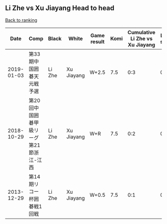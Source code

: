 ## Li Zhe vs Xu Jiayang Head to head

[Back to ranking](../../index.md)




| **Date** | **Comp** | **Black** | **White** | **Game result** | **Komi** | **Cumulative Li Zhe vs Xu Jiayang** | **Li Zhe streak** | **Xu Jiayang streak** | 
| --- | --- | --- | --- | --- | --- | --- | --- | --- |
| 2019-01-03 | 第33期中国囲碁天元戦予選 | Li Zhe | Xu Jiayang | W+2.5 | 7.5 | 0:3 | 0 | 3 | 
| 2018-10-29 | 第20回中国囲碁甲級リーグ第21節浙江-江西 | Li Zhe | Xu Jiayang | W+R | 7.5 | 0:2 | 0 | 2 | 
| 2013-12-29 | 第14期リコー杯囲碁戦1回戦 | Li Zhe | Xu Jiayang | W+0.5 | 7.5 | 0:1 | 0 | 1 |





